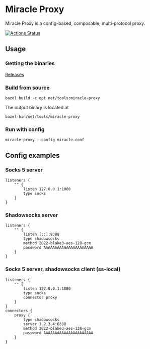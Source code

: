 # Miracle Proxy

Miracle Proxy is a config-based, composable, multi-protocol proxy.

[![Actions Status](https://github.com/iceboy233/proxy/actions/workflows/test.yml/badge.svg?branch=main)](https://github.com/iceboy233/proxy/actions/workflows/test.yml)

## Usage

### Getting the binaries

[Releases](https://github.com/iceboy233/proxy/releases)

### Build from source

```
bazel build -c opt net/tools:miracle-proxy
```

The output binary is located at

```
bazel-bin/net/tools/miracle-proxy
```

### Run with config

```
miracle-proxy --config miracle.conf
```

## Config examples

### Socks 5 server

```
listeners {
    "" {
        listen 127.0.0.1:1080
        type socks
    }
}
```

### Shadowsocks server

```
listeners {
    "" {
        listen [::]:8388
        type shadowsocks
        method 2022-blake3-aes-128-gcm
        password AAAAAAAAAAAAAAAAAAAAAA
    }
}
```

### Socks 5 server, shadowsocks client (ss-local)

```
listeners {
    "" {
        listen 127.0.0.1:1080
        type socks
        connector proxy
    }
}
connectors {
    proxy {
        type shadowsocks
        server 1.2.3.4:8388
        method 2022-blake3-aes-128-gcm
        password AAAAAAAAAAAAAAAAAAAAAA
    }
}
```
